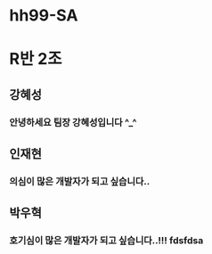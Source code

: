 # hh99-SA

# R반 2조
## 강혜성
### 안녕하세요  팀장 강혜성입니다 ^_^

## 인재현
### 의심이 많은 개발자가 되고 싶습니다..

## 박우혁
### 호기심이 많은 개발자가 되고 싶습니다..!!! fdsfdsa

